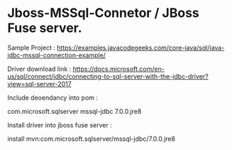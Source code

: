 # Jboss-MSSql-Connetor / JBoss Fuse server.

Sample Project :
https://examples.javacodegeeks.com/core-java/sql/java-jdbc-mssql-connection-example/

Driver download link :
https://docs.microsoft.com/en-us/sql/connect/jdbc/connecting-to-sql-server-with-the-jdbc-driver?view=sql-server-2017


Include deoendancy into pom :

<dependency>
        <groupId>com.microsoft.sqlserver</groupId>
        <artifactId>mssql-jdbc</artifactId>
        <version>7.0.0.jre8</version>
</dependency>


Install driver into jboss fuse server :

install mvn:com.microsoft.sqlserver/mssql-jdbc/7.0.0.jre8
